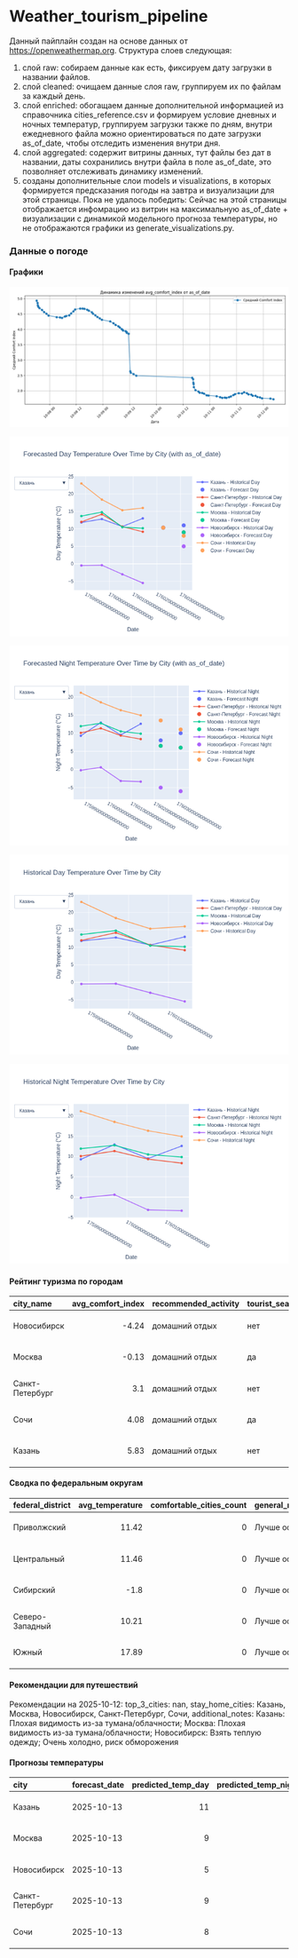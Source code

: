 # Weather_tourism_pipeline
Данный пайплайн создан на основе данных от https://openweathermap.org.
Структура слоев следующая:
  1) слой raw: 
  собираем данные как есть, фиксируем дату загрузки в названии файлов.
  2) слой cleaned:
  очищаем данные слоя raw, группируем их по файлам за каждый день.
  3) слой enriched:
  обогащаем данные дополнительной информацией из справочника cities_reference.csv и формируем условие дневных и ночных температур,
  группируем загрузки также по дням, внутри ежедневного файла можно ориентироваться по дате загрузки as_of_date, чтобы отследить изменения внутри дня.
  4) слой aggregated:
   содержит витрины данных, тут файлы без дат в названии, даты сохранились внутри файла в поле as_of_date, это позволняет отслеживать динамику изменений.
  6) созданы дополнительные слои models и visualizations, в которых формируется предсказания погоды на завтра и визуализации для этой страницы.
  Пока не удалось победить: Сейчас на этой страницы отображается инфомрацию из витрин на максимальную as_of_date + визуализации с динамикой модельного прогноза температуры, 
  но не отображаются графики из generate_visualizations.py.
<!-- WEATHER DATA START -->
### Данные о погоде

#### Графики
![Comfort Index Trend](data/visualizations/comfort_index_trend.png)

![Forecasted Day Temperature](data/visualizations/forecasted_day_temperature.png)

![Forecasted Night Temperature](data/visualizations/forecasted_night_temperature.png)

![Historical Day Temperature](data/visualizations/historical_day_temperature.png)

![Historical Night Temperature](data/visualizations/historical_night_temperature.png)

#### Рейтинг туризма по городам
| city_name       |   avg_comfort_index | recommended_activity   | tourist_season_match   | tourism_season   | tour_recommendation       | as_of_date          |
|:----------------|--------------------:|:-----------------------|:-----------------------|:-----------------|:--------------------------|:--------------------|
| Новосибирск     |               -4.24 | домашний отдых         | нет                    | Июнь-Август      | домашний отдых вне сезона | 2025-10-12 04:38:00 |
| Москва          |               -0.13 | домашний отдых         | да                     | Круглогодично    | домашний отдых в сезон    | 2025-10-12 04:38:00 |
| Санкт-Петербург |                3.1  | домашний отдых         | нет                    | Май-Сентябрь     | домашний отдых вне сезона | 2025-10-12 04:38:00 |
| Сочи            |                4.08 | домашний отдых         | да                     | Май-Октябрь      | домашний отдых в сезон    | 2025-10-12 04:38:00 |
| Казань          |                5.83 | домашний отдых         | нет                    | Май-Сентябрь     | домашний отдых вне сезона | 2025-10-12 04:38:00 |

#### Сводка по федеральным округам
| federal_district   |   avg_temperature |   comfortable_cities_count | general_recommendation   | as_of_date          |
|:-------------------|------------------:|---------------------------:|:-------------------------|:--------------------|
| Приволжский        |             11.42 |                          0 | Лучше остаться дома      | 2025-10-12 04:38:00 |
| Центральный        |             11.46 |                          0 | Лучше остаться дома      | 2025-10-12 04:38:00 |
| Сибирский          |             -1.8  |                          0 | Лучше остаться дома      | 2025-10-12 04:38:00 |
| Северо-Западный    |             10.21 |                          0 | Лучше остаться дома      | 2025-10-12 04:38:00 |
| Южный              |             17.89 |                          0 | Лучше остаться дома      | 2025-10-12 04:38:00 |

#### Рекомендации для путешествий
Рекомендации на 2025-10-12: top_3_cities: nan, stay_home_cities: Казань, Москва, Новосибирск, Санкт-Петербург, Сочи, additional_notes: Казань: Плохая видимость из-за тумана/облачности; Москва: Плохая видимость из-за тумана/облачности; Новосибирск: Взять теплую одежду; Очень холодно, риск обморожения

#### Прогнозы температуры
| city            | forecast_date   |   predicted_temp_day |   predicted_temp_night | model_type       | as_of_date          |
|:----------------|:----------------|---------------------:|-----------------------:|:-----------------|:--------------------|
| Казань          | 2025-10-13      |                   11 |                     10 | LinearRegression | 2025-10-12 04:38:44 |
| Москва          | 2025-10-13      |                    9 |                      6 | LinearRegression | 2025-10-12 04:38:44 |
| Новосибирск     | 2025-10-13      |                    5 |                     -6 | LinearRegression | 2025-10-12 04:38:44 |
| Санкт-Петербург | 2025-10-13      |                    9 |                      6 | LinearRegression | 2025-10-12 04:38:44 |
| Сочи            | 2025-10-13      |                    8 |                     11 | LinearRegression | 2025-10-12 04:38:44 |


<!-- WEATHER DATA END -->
